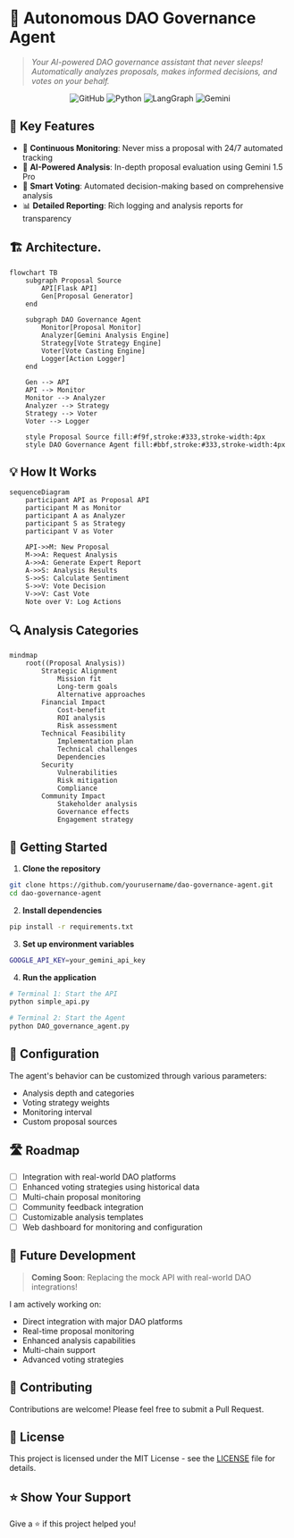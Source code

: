 # 🤖 Autonomous DAO Governance Agent

> *Your AI-powered DAO governance assistant that never sleeps! Automatically analyzes proposals, makes informed decisions, and votes on your behalf.*

<div align="center">

![GitHub](https://img.shields.io/github/license/yourusername/dao-governance-agent)
![Python](https://img.shields.io/badge/python-v3.8+-blue.svg)
![LangGraph](https://img.shields.io/badge/LangGraph-Enabled-green)
![Gemini](https://img.shields.io/badge/Gemini%201.5%20Pro-Powered-blueviolet)

</div>

## 🌟 Key Features

- 🔄 **Continuous Monitoring**: Never miss a proposal with 24/7 automated tracking
- 🧠 **AI-Powered Analysis**: In-depth proposal evaluation using Gemini 1.5 Pro
- 🎯 **Smart Voting**: Automated decision-making based on comprehensive analysis
- 📊 **Detailed Reporting**: Rich logging and analysis reports for transparency

## 🏗️ Architecture.

```mermaid
flowchart TB
    subgraph Proposal Source
        API[Flask API]
        Gen[Proposal Generator]
    end
    
    subgraph DAO Governance Agent
        Monitor[Proposal Monitor]
        Analyzer[Gemini Analysis Engine]
        Strategy[Vote Strategy Engine]
        Voter[Vote Casting Engine]
        Logger[Action Logger]
    end
    
    Gen --> API
    API --> Monitor
    Monitor --> Analyzer
    Analyzer --> Strategy
    Strategy --> Voter
    Voter --> Logger
    
    style Proposal Source fill:#f9f,stroke:#333,stroke-width:4px
    style DAO Governance Agent fill:#bbf,stroke:#333,stroke-width:4px
```

## 💡 How It Works

```mermaid
sequenceDiagram
    participant API as Proposal API
    participant M as Monitor
    participant A as Analyzer
    participant S as Strategy
    participant V as Voter
    
    API->>M: New Proposal
    M->>A: Request Analysis
    A->>A: Generate Expert Report
    A->>S: Analysis Results
    S->>S: Calculate Sentiment
    S->>V: Vote Decision
    V->>V: Cast Vote
    Note over V: Log Actions
```

## 🔍 Analysis Categories

```mermaid
mindmap
    root((Proposal Analysis))
        Strategic Alignment
            Mission fit
            Long-term goals
            Alternative approaches
        Financial Impact
            Cost-benefit
            ROI analysis
            Risk assessment
        Technical Feasibility
            Implementation plan
            Technical challenges
            Dependencies
        Security
            Vulnerabilities
            Risk mitigation
            Compliance
        Community Impact
            Stakeholder analysis
            Governance effects
            Engagement strategy
```

## 🚀 Getting Started

1. **Clone the repository**
```bash
git clone https://github.com/yourusername/dao-governance-agent.git
cd dao-governance-agent
```

2. **Install dependencies**
```bash
pip install -r requirements.txt
```

3. **Set up environment variables**
```bash
GOOGLE_API_KEY=your_gemini_api_key
```

4. **Run the application**
```bash
# Terminal 1: Start the API
python simple_api.py

# Terminal 2: Start the Agent
python DAO_governance_agent.py
```

## 📝 Configuration

The agent's behavior can be customized through various parameters:

- Analysis depth and categories
- Voting strategy weights
- Monitoring interval
- Custom proposal sources

## 🛣️ Roadmap

- [ ] Integration with real-world DAO platforms
- [ ] Enhanced voting strategies using historical data
- [ ] Multi-chain proposal monitoring
- [ ] Community feedback integration
- [ ] Customizable analysis templates
- [ ] Web dashboard for monitoring and configuration

## 🔮 Future Development

> **Coming Soon**: Replacing the mock API with real-world DAO integrations! 

I am actively working on:
- Direct integration with major DAO platforms
- Real-time proposal monitoring
- Enhanced analysis capabilities
- Multi-chain support
- Advanced voting strategies

## 🤝 Contributing

Contributions are welcome! Please feel free to submit a Pull Request.

## 📄 License

This project is licensed under the MIT License - see the [LICENSE](license) file for details.

## ⭐ Show Your Support

Give a ⭐️ if this project helped you!

